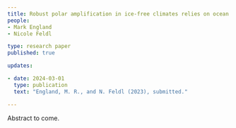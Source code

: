 ```yaml
---
title: Robust polar amplification in ice-free climates relies on ocean heat transport and cloud radiative effects 
people:
- Mark England 
- Nicole Feldl

type: research paper
published: true

updates:

- date: 2024-03-01
  type: publication
  text: "England, M. R., and N. Feldl (2023), submitted."

---
```


Abstract to come.

